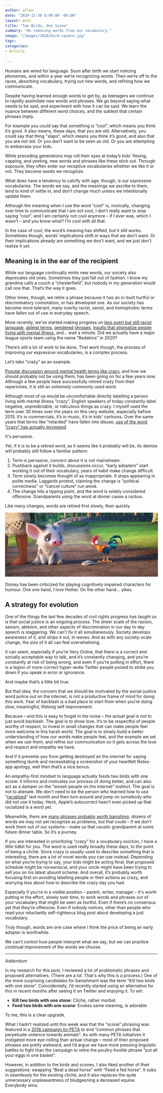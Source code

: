 ```yaml
---
author: allen
date: "2020-11-30 8:00:00 -08:00"
layout: post
title: "Two Birds, One Scone"
summary: "On removing words from our vocabulary."
image: "/images/2020/bird-square.jpg"
tags:
categories:
- Article

---
```


Humans are wired for language. Soon after birth we start noticing phonemes, and within a year we’re recognizing words. Then we’re off to the races, absorbing vocabulary, trying out new words, and refining how we communicate.

Despite having learned enough words to get by, as teenagers we continue to rapidly assimilate new words and phrases. We go beyond saying what needs to be said, and experiment with how it can be said. We learn the nuance between different word choices, and the subtext that certain phrases imply.

For example you could say that something is “cool”, which means you think it’s good. It also means, these days, that you are old. Alternatively, you could say that thing "slaps", which means you think it’s good, and also that you are *not* old. Or you don’t want to be seen as old. Or you are attempting to embarrass your kids.

While preceding generations may roll their eyes at today’s kids’ flexing, capping, and yeeting, new words and phrases like these stick out. Through exposure, they often enter our receptive vocabularies whether we like it or not. They become words we recognize.

What does have a tendency to calcify with age, though, is our *expressive* vocabularies. The words we say, and the meanings we ascribe to them, tend to kind of settle in, and don’t change much unless we intentionally update them.

Although the meaning when I use the word “cool” is, ironically, changing over time to communicate that I am *not* cool, I don’t really want to stop saying “cool”, and I am certainly not cool anymore – if I ever was, which I wasn’t – and you know what? I’m cool with all that.

In the case of cool, the word’s meaning has shifted, but it still works. Sometimes though, words’ implications shift in ways that we don’t want. Or their implications already are something we don't want, and we just don't realize it yet.

## Meaning is in the ear of the recipient

While our language continually mints new words, our society also deprecates old ones. Sometimes they just fall out of fashion. I know my grandma calls a couch a “chesterfield”, but nobody in my generation would call one that. That’s the way it goes.

Other times, though, we retire a phrase because it has an in-built hurtful or discriminatory connotation, or has developed one. As our society has become more tolerant, many overtly racist, sexist, and homophobic terms have fallen out of use in everyday speech.

More recently, we’ve started making progress on [less overt but still racist language](https://www.upworthy.com/10-common-phrases-that-are-actually-racist-af), [ableist terms](https://diversity.caltech.edu/documents/1901/ableist_terms.pdf), [gendered](https://www.gaystarnews.com/article/gender-neutral-phrases-to-know/) [phrases](https://gusto.com/blog/people-management/gendered-language-workplace), [insults that stigmatize people living with mental illness](https://www.lehighcenter.com/lifestyle/mental-illness-dictionary-5-words-we-should-stop-using-to-describe-people/), and… wait a minute. Did we actually have a major league sports team using the name “Redskins” in 2020?

There’s still a lot of work to be done. That work though, the process of improving our expressive vocabularies, is a complex process.

Let’s take “crazy” as an example.

[Popular discussion around mental health terms like crazy](https://www.npr.org/2019/07/08/739643765/why-people-are-arguing-to-stop-using-the-words-crazy-and-insane), and how we should probably not be using them, has been going on for a few years now. Although a few people have successfully retired crazy from their repertoires, it is still an *extremely* commonly used word.

Although most of us would be uncomfortable directly labelling a person living with mental illness “crazy”, English speakers of today constantly label negative, unpredictable, or ridiculous things as crazy.  I myself used the term over 30 times over the years on this very website, especially before 2015. It’s in commercials, it’s in music, it’s in kids’ cartoons. Over the same years that terms like “retarded” have fallen into disuse, [use of the word “crazy” has actually *increased*](https://books.google.com/ngrams/graph?content=retarded%2Ccrazy&year_start=1800&year_end=2019&corpus=26&smoothing=3&direct_url=t1%3B%2Cretarded%3B%2Cc0%3B.t1%3B%2Ccrazy%3B%2Cc0).

It's pervasive.

Yet, if it is to be a retired word, as it seems like it *probably* will be, its demise will probably still follow a familiar pattern:

1. Term is pervasive, concern about it is not mainstream.
2. Pushback against it builds, discussions occur, “early adopters” start working it out of their vocabulary, years of habit make change difficult.
3. Term slowly becomes thought of as inappropriate. It stops appearing in polite media. Laggards protest, claiming the change is “political correctness” or “cancel culture” run amok.
4. The change hits a tipping point, and the word is widely considered offensive. Grandparents using the word at dinner cause a ruckus.

Like many changes, words are retired first slowly, then quickly.

<img src="/images/2020/bird-eyes.jpg" />
<div class="centered"><p>Disney has been criticized for playing cognitively impaired characters for humour. One one hand, I love Heihei. On the other hand... yikes.</p></div>

## A strategy for evolution

One of the things the last few decades of civil rights progress has taught us is that social justice is an ongoing process. The sheer scale of the racism, sexism, ableism, and other aspects of discrimination in our day to day speech is staggering. We can't fix it all simultaneously. Society develops awareness of it, and strips it out, in waves. And as with any society-scale change, the size of it all can feel overwhelming.

It can seem, especially if you’re Very Online, that there is a correct and socially acceptable way to talk, and it’s constantly changing, and you’re constantly at risk of being wrong, and even if you’re putting in effort, there is a legion of more-correct hyper-woke Twitter people poised to strike you down if you speak in error or ignorance.

And maybe that’s a little bit true.

But that idea, the concern that we should be motivated by the social-justice word police out on the internet, is not a productive frame of mind for doing this work. Fear of backlash is a bad place to start from when you’re doing slow, meaningful, lifelong self improvement.

Because – and this is easy to forget in the noise – the actual goal is not to just avoid backlash. The goal is to show love. It’s to be respectful of people worthy of respect, to invest in small changes that can make people feel more welcome in this harsh world. The goal is to slowly build a better understanding of how our words make people feel, and the example we set when we use them, and refine our communication so it gets across the love and respect and empathy we have.

And if it prevents you from getting destroyed on the internet for saying something dumb and necessitating a screenshot of your heartfelt Notes-app apology, well then that’s a nice bonus.

An empathy-first mindset to language actually feeds two birds with one scone: it informs and motivates our process of doing better, and can also act as a damper on the “smash people on the internet” instinct. The goal is not to alienate. We don't need to be the person who learned how to use “[racialized](https://www.merriam-webster.com/dictionary/racialized)” last month and then turn around and jump on somebody who did not use it today. Heck, Apple’s autocorrect hasn’t even picked up that racialized is a word yet.

Meanwhile, there are [many phrases probably worth banishing](https://mashable.com/2015/06/04/ally-vocabulary-banned-words/), dozens of words we may not yet recognize as problems, but that could – if we don’t work them out of our systems – make us that caustic grandparent at some future dinner table. So it’s a journey.

If you are interested in prioritizing “crazy” for a vocabulary eviction, I have a little tidbit for you. The word is used really broadly these days, to the point of being a cliché. Since crazy is usually used to describe something that is interesting, there are a lot of novel words you can use instead. Depending on what you’re trying to say, your kids might be acting feral, that proposed schedule might be nonsensical, and your uncle might have been trying to sell you on his latest absurd scheme. And overall, it’s probably worth focusing first on avoiding labelling people or their actions as crazy, and worrying less about how to describe the crazy day you had.

Especially if you're in a visible position – parent, writer, manager – it's worth putting in the effort, slowly over time, to work words and phrases out of your vocabulary that might be seen as hurtful. Even if there’s no consensus yet that they’re offensive. Even if nobody notices, other than people who read your reluctantly self-righteous blog post about developing a just vocabulary.

Truly though, words are one case where I think the price of being an early adopter is worthwhile.

We can’t control how people interpret what we say, but we can practice continual improvement of the words we choose.

-----

*Addendum*

In my research for this post, I reviewed a lot of problematic phrases and proposed alternatives. (There are a lot. That's why this is a process.) One of the more surprising candidates for banishment was the term “Kill two birds with one stone”. Coincidentally, I’d recently started using an alternative for this in recent months after seeing it on Twitter and enjoying it. To wit:

- **Kill two birds with one stone**: Cliché, rather morbid
- **Feed two birds with one scone**: Evokes same meaning, is adorable

To me, this is a clear upgrade.

What I hadn’t realized until this week was that the “scone” phrasing was featured in a [2018 campaign by PETA](https://www.peta.org/teachkind/lesson-plans-activities/animal-friendly-idioms/) to end “common phrases that perpetuate violence towards animals”.  As with many PETA initiatives it instigated more eye-rolling than actual change – most of their proposed phrases are pretty awkward, and I’d argue we have more pressing linguistic battles to fight than the campaign to retire the poultry-hostile phrase “put all your eggs in one basket”.

However, in addition to the birds and scones, I also liked another of their suggestions: swapping “Beat a dead horse” with “Feed a fed horse”. It subs in seamlessly for the existing cliché, and it also replaces the quite unnecessary unpleasantness of bludgeoning a deceased equine. Everybody wins.